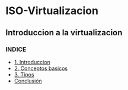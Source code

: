 # ISO-Virtualizacion
## Introduccion a la virtualizacion
### INDICE
* [1. Introduccion](1.md)
* [2. Conceptos basicos](2.md)
* [3. Tipos](3.md)
* [Conclusión](conclusion.md) 
